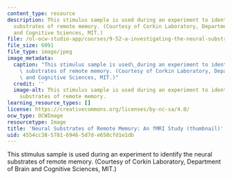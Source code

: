 ```yaml
---
content_type: resource
description: This stimulus sample is used during an experiment to identify the neural
  substrates of remote memory. (Courtesy of Corkin Laboratory, Department of Brain
  and Cognitive Sciences, MIT.)
file: /ol-ocw-studio-app/courses/9-52-a-investigating-the-neural-substrates-of-remote-memory-using-fmri-spring-2003/4554cc38578169465d7de658cfd1e1db_9-52as03-th.jpg
file_size: 6091
file_type: image/jpeg
image_metadata:
  caption: "This stimulus sample is used\_during an experiment to identify the neural\
    \ substrates of remote memory. (Courtesy of Corkin Laboratory, Department of Brain\
    \ and Cognitive Sciences, MIT.)"
  credit: ''
  image-alt: This stimulus sample is used during an experiment to identify the neural
    substrates of remote memory.
learning_resource_types: []
license: https://creativecommons.org/licenses/by-nc-sa/4.0/
ocw_type: OCWImage
resourcetype: Image
title: 'Neural Substrates of Remote Memory: An fMRI Study (thumbnail)'
uid: 4554cc38-5781-6946-5d7d-e658cfd1e1db
---
```

This stimulus sample is used during an experiment to identify the neural substrates of remote memory. (Courtesy of Corkin Laboratory, Department of Brain and Cognitive Sciences, MIT.)